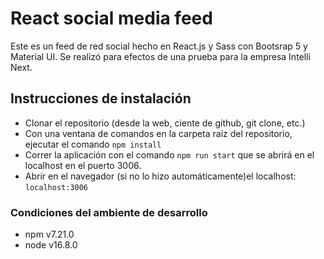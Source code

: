 # React social media feed

Este es un feed de red social hecho en React.js y Sass con Bootsrap 5 y Material UI. Se realizó para efectos de una prueba para la empresa Intelli Next.

## Instrucciones de instalación

* Clonar el repositorio (desde la web, ciente de github, git clone, etc.)
* Con una ventana de comandos en la carpeta raíz del repositorio, ejecutar el comando `npm install` 
* Correr la aplicación con el comando `npm run start` que se abrirá en el localhost en el puerto 3006.
* Abrir en el navegador (si no lo hizo automáticamente)el localhost: `localhost:3006`

### Condiciones del ambiente de desarrollo
- npm v7.21.0
- node v16.8.0
